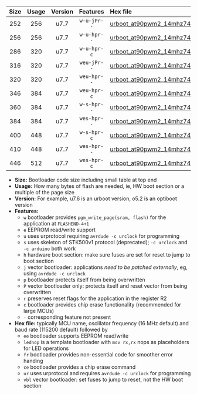 |Size|Usage|Version|Features|Hex file|
|:-:|:-:|:-:|:-:|:--|
|252|256|u7.7|`w-u-jPr--`|[urboot_at90pwm2_14mhz7456_9600bps_lednop_ur_vbl.hex](https://raw.githubusercontent.com/stefanrueger/urboot.hex/main/mcus/at90pwm2/fcpu_14mhz7456/9600_bps/urboot_at90pwm2_14mhz7456_9600bps_lednop_ur_vbl.hex)|
|256|256|u7.7|`w-u-hpr--`|[urboot_at90pwm2_14mhz7456_9600bps_lednop_fr_ur.hex](https://raw.githubusercontent.com/stefanrueger/urboot.hex/main/mcus/at90pwm2/fcpu_14mhz7456/9600_bps/urboot_at90pwm2_14mhz7456_9600bps_lednop_fr_ur.hex)|
|286|320|u7.7|`w-u-hpr-c`|[urboot_at90pwm2_14mhz7456_9600bps_lednop_fr_ce_ur.hex](https://raw.githubusercontent.com/stefanrueger/urboot.hex/main/mcus/at90pwm2/fcpu_14mhz7456/9600_bps/urboot_at90pwm2_14mhz7456_9600bps_lednop_fr_ce_ur.hex)|
|316|320|u7.7|`weu-jPr--`|[urboot_at90pwm2_14mhz7456_9600bps_ee_lednop_ur_vbl.hex](https://raw.githubusercontent.com/stefanrueger/urboot.hex/main/mcus/at90pwm2/fcpu_14mhz7456/9600_bps/urboot_at90pwm2_14mhz7456_9600bps_ee_lednop_ur_vbl.hex)|
|320|320|u7.7|`weu-hpr--`|[urboot_at90pwm2_14mhz7456_9600bps_ee_lednop_fr_ur.hex](https://raw.githubusercontent.com/stefanrueger/urboot.hex/main/mcus/at90pwm2/fcpu_14mhz7456/9600_bps/urboot_at90pwm2_14mhz7456_9600bps_ee_lednop_fr_ur.hex)|
|346|384|u7.7|`weu-hpr-c`|[urboot_at90pwm2_14mhz7456_9600bps_ee_lednop_fr_ce_ur.hex](https://raw.githubusercontent.com/stefanrueger/urboot.hex/main/mcus/at90pwm2/fcpu_14mhz7456/9600_bps/urboot_at90pwm2_14mhz7456_9600bps_ee_lednop_fr_ce_ur.hex)|
|360|384|u7.7|`w-s-hpr--`|[urboot_at90pwm2_14mhz7456_9600bps_lednop_fr.hex](https://raw.githubusercontent.com/stefanrueger/urboot.hex/main/mcus/at90pwm2/fcpu_14mhz7456/9600_bps/urboot_at90pwm2_14mhz7456_9600bps_lednop_fr.hex)|
|384|384|u7.7|`wes-hpr--`|[urboot_at90pwm2_14mhz7456_9600bps_ee.hex](https://raw.githubusercontent.com/stefanrueger/urboot.hex/main/mcus/at90pwm2/fcpu_14mhz7456/9600_bps/urboot_at90pwm2_14mhz7456_9600bps_ee.hex)|
|400|448|u7.7|`w-s-hpr-c`|[urboot_at90pwm2_14mhz7456_9600bps_lednop_fr_ce.hex](https://raw.githubusercontent.com/stefanrueger/urboot.hex/main/mcus/at90pwm2/fcpu_14mhz7456/9600_bps/urboot_at90pwm2_14mhz7456_9600bps_lednop_fr_ce.hex)|
|410|448|u7.7|`wes-hpr--`|[urboot_at90pwm2_14mhz7456_9600bps_ee_lednop_fr.hex](https://raw.githubusercontent.com/stefanrueger/urboot.hex/main/mcus/at90pwm2/fcpu_14mhz7456/9600_bps/urboot_at90pwm2_14mhz7456_9600bps_ee_lednop_fr.hex)|
|446|512|u7.7|`wes-hpr-c`|[urboot_at90pwm2_14mhz7456_9600bps_ee_lednop_fr_ce.hex](https://raw.githubusercontent.com/stefanrueger/urboot.hex/main/mcus/at90pwm2/fcpu_14mhz7456/9600_bps/urboot_at90pwm2_14mhz7456_9600bps_ee_lednop_fr_ce.hex)|

- **Size:** Bootloader code size including small table at top end
- **Usage:** How many bytes of flash are needed, ie, HW boot section or a multiple of the page size
- **Version:** For example, u7.6 is an urboot version, o5.2 is an optiboot version
- **Features:**
  + `w` bootloader provides `pgm_write_page(sram, flash)` for the application at `FLASHEND-4+1`
  + `e` EEPROM read/write support
  + `u` uses urprotocol requiring `avrdude -c urclock` for programming
  + `s` uses skeleton of STK500v1 protocol (deprecated); `-c urclock` and `-c arduino` both work
  + `h` hardware boot section: make sure fuses are set for reset to jump to boot section
  + `j` vector bootloader: applications *need to be patched externally*, eg, using `avrdude -c urclock`
  + `p` bootloader protects itself from being overwritten
  + `P` vector bootloader only: protects itself and reset vector from being overwritten
  + `r` preserves reset flags for the application in the register R2
  + `c` bootloader provides chip erase functionality (recommended for large MCUs)
  + `-` corresponding feature not present
- **Hex file:** typically MCU name, oscillator frequency (16 MHz default) and baud rate (115200 default) followed by
  + `ee` bootloader supports EEPROM read/write
  + `lednop` is a template bootloader with `mov rx,rx` nops as placeholders for LED operations
  + `fr` bootloader provides non-essential code for smoother error handing
  + `ce` bootloader provides a chip erase command
  + `ur` uses urprotocol and requires `avrdude -c urclock` for programming
  + `vbl` vector bootloader: set fuses to jump to reset, not the HW boot section
